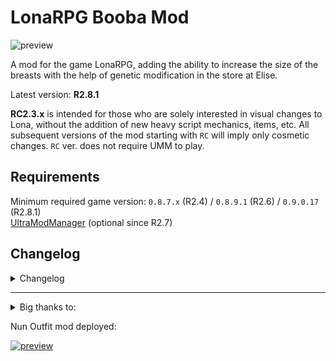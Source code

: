 # LonaRPG Booba Mod

![preview](https://github.com/Sawapine/LonaRPG_Booba/assets/106891482/a8e70941-aecd-4f29-a59b-a613b7607456)


A mod for the game LonaRPG, adding the ability to increase the size of the breasts with the help of genetic modification in the store at Elise.

Latest version: **R2.8.1**

**RC2.3.x** is intended for those who are solely interested in visual changes to Lona, without the addition of new heavy script mechanics, items, etc.
All subsequent versions of the mod starting with `RC` will imply only cosmetic changes. `RC` ver. does not require UMM to play.

## Requirements

Minimum required game version: `0.8.7.x` (R2.4) / `0.8.9.1` (R2.6) / `0.9.0.17` (R2.8.1)<br/>
[UltraModManager](https://mega.nz/folder/FzdxST7a#SRSft4Jj27Tu_jL5O_3RXQ) (optional since R2.7)

## Changelog

<details>
<summary>Changelog</summary>

- **Update 02.06 – 04.06  .2023:**

Added support (partial) for Dancer outfit.

Fixed some color issues and adjusted the wound sprites.

Added support for dark nipple areolas and made other minor changes.

- **R2:** corrected the sprites of `AdvMid` to ensure proper display when the color palette is modified.
- **R2.2:** minor cosmetic changes+fixes to the default clothing and body.
- added `PaletteMover.rb` script that copies the necessary .json files with palette parameter settings to PaletteChanger folder, enabling color changes to affect the displayed belly as shown above.
It also generates corresponding .bat file, which can be used to quickly delete these .json files if needed.
- **R2.3:** Added support for `WarBoss Rapeloop` sprites.
- **R2.3.1-pre1:** Quick Fix sprite coordinates after 0.8.7.0 update.
- **R2.3.1:** Added support (partial) for `pose` outfits.

- **R2.4:**
  
  Added support (partial) for `Footman outfit`.
  
  Provided deeper compatibility for UltraModManager (UMM).
  
  Made some tweaks to the code related to PaletteChanger.

  Added experimental items to Gynecologist.

- **R2.5**

Redesigned the 'image delivery' method to be more immersive. Lona's breasts can now be enlarged after certain conditions are met.

Expanded the functionality of Elise's experimental items.

Starting with this version the mod requires `UltraModManager` (UMM) for the scripts to work correctly.

`PaletteChanger` function is still unstable, but changes to the skin color of races and the sea witch are already working. Potential bugs are expected.

!!! Other mods that change clothing colors, skin, etc., now require additional patches for compatibility.
Use 100_DESU_Clothes_BOOBA.json as an example in the Lona_Booba_Graphics\PaletteChanger\unactive_jsons\DESU folder. The mod considers as active only those Json files that are in Lona_Booba_Graphics\PaletteChanger folder.
(I currently do not know how to solve this problem in another way). :confused: –––> Suggestions are welcome.

---- To remove the mod in the middle of the game you need to get rid of the "Expanded Booba" effect and, if available, the items "AddModExpandedBooba" and "AidModExpandedBooba" (items should be removed only through the cheat menu; in no case, do not throw out of the inventory).

- **R.2.5.1**
Adjusted some sprites related to pose1, chcg1, and chcg5.

- **R2.5.2**

Tweaked some stats like sexuality, etc.
Made sprites with partial transparency even more transparent to match their original degree of transparency. (This is a temporary measure until a method for delivering modified images with their transparency intact via code is found).

- **R2.5.3**

Removed the crutches from the code responsible for loading palettes. Now the Mod should work more correctly with custom palettes, however, additional actions for this are still necessary (see the example in 100_DESU_Body_BOOBA.json in the Lona_Booba_Graphics/PaletteChanger/unactive_jsons/DESU folder).

- **R2.6**

Increased nipple size.

Made some visual tweaks to the clothing. 

'Delegated' functionality for state.name, state.description, and state.icon_index to JSON files. 

Minor changes in folder structure. 

- R2.6 (0905)

hotfix for 0.9.0.5 update.

- **R2.7**

Restructured the mod to ensure proper compatibility with update 0.9.0.10 (main script, JSON files, folder structure, etc.)

Slightly tweaked the nipples of *pose1.

Fixed game crashes when `AddBooba` and `AidBooba` items are dropped.

For this version, the strict requirement of installing UltraModManager has been removed: now UMM is optional (this decision requires further review.)

- **R2.8.1**

Added Slave outfit support.

Breast sprites are now displayed in the SexStats Menu.

</details>

<hr/>

<details>
<summary>Big thanks to:</summary>

- `@HY` from arca.live for Base body sprites set and `Hunter outfit`.
- `@카나리아` for Pose_Replacer script.
- `UltraRev` for bringing huge chunk of immersion to the mod by reimagining the code responsible for 'image delivery' and providing full support for UMM.
- `Ricordi` for for continuing @HY's work on sprite redrawing and other visual stuff.

</details>

Nun Outfit mod deployed:

[![preview](https://github.com/Sawapine/LonaRPG_Booba/assets/106891482/51232db6-a1a1-4105-9d0b-bb54e25fc597)](https://github.com/user-attachments/files/15748968/Nun.Outfit_Re.64.zip)



